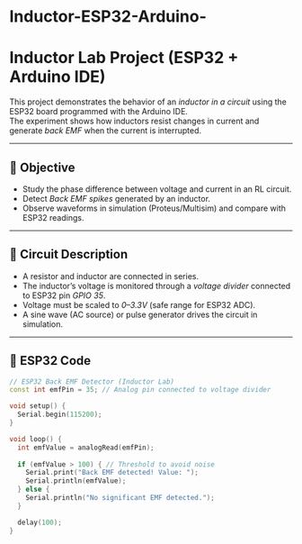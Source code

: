 # Inductor-ESP32-Arduino-
# Inductor Lab Project (ESP32 + Arduino IDE)

This project demonstrates the behavior of an *inductor in a circuit* using the ESP32 board programmed with the Arduino IDE.  
The experiment shows how inductors resist changes in current and generate *back EMF* when the current is interrupted.

---

## 📌 Objective
- Study the phase difference between voltage and current in an RL circuit.  
- Detect *Back EMF spikes* generated by an inductor.  
- Observe waveforms in simulation (Proteus/Multisim) and compare with ESP32 readings.  

---

## 🔹 Circuit Description
- A resistor and inductor are connected in series.  
- The inductor’s voltage is monitored through a *voltage divider* connected to ESP32 pin *GPIO 35*.  
- Voltage must be scaled to *0–3.3V* (safe range for ESP32 ADC).  
- A sine wave (AC source) or pulse generator drives the circuit in simulation.  

---

## 🔹 ESP32 Code

```cpp
// ESP32 Back EMF Detector (Inductor Lab)
const int emfPin = 35; // Analog pin connected to voltage divider

void setup() { 
  Serial.begin(115200);
}

void loop() {
  int emfValue = analogRead(emfPin);
  
  if (emfValue > 100) { // Threshold to avoid noise
    Serial.print("Back EMF detected! Value: ");
    Serial.println(emfValue);
  } else {
    Serial.println("No significant EMF detected.");
  }

  delay(100);
}
